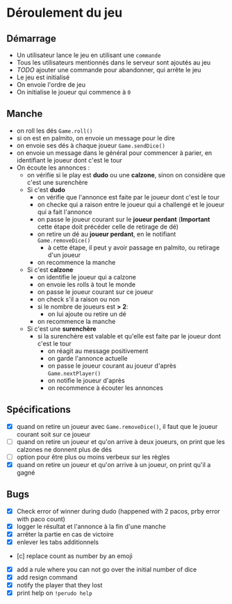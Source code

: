 # Déroulement du jeu

## Démarrage

- Un utilisateur lance le jeu en utilisant une `commande`
- Tous les utilisateurs mentionnés dans le serveur sont ajoutés au jeu
- *TODO* ajouter une commande pour abandonner, qui arrête le jeu
- Le jeu est initialisé
- On envoie l'ordre de jeu
- On initialise le joueur qui commence à `0`

## Manche

- on roll les dés `Game.roll()`
- si on est en palmito, on envoie un message pour le dire
- on envoie ses dés à chaque joueur  `Game.sendDice()`
- on envoie un message dans le général pour commencer à parier, en identifiant 
  le joueur dont c'est le tour
- On écoute les annonces :
  - on vérifie si le play est **dudo** ou une **calzone**, sinon on considère que 
    c'est une surenchère
  - Si c'est **dudo**
    - on vérifie que l'annonce est faite par le joueur dont c'est le tour
    - on checke qui a raison entre le joueur qui a challengé et le joueur qui a 
        fait l'annonce
    - on passe le joueur courant sur le **joueur perdant** (**Important** cette étape doit précéder 
        celle de retirage de dé)
    - on retire un dé au **joueur perdant**, en le notifiant `Game.removeDice()`
      - à cette étape, il peut y avoir passage en palmito, ou retirage d'un joueur
    - on recommence la manche
  - Si c'est **calzone**
    - on identifie le joueur qui a calzone
    - on envoie les rolls à tout le monde
    - on passe le joueur courant sur ce joueur
    - on check s'il a raison ou non
    - si le nombre de joueurs est **> 2**:
      - on lui ajoute ou retire un dé
    - on recommence la manche
  - Si c'est une **surenchère**
    - si la surenchère est valable et qu'elle est faite par le joueur dont c'est le tour 
      - on réagit au message positivement
      - on garde l'annonce actuelle
      - on passe le joueur courant au joueur d'après `Game.nextPlayer()`
      - on notifie le joueur d'après
      - on recommence à écouter les annonces

## Spécifications

- [x] quand on retire un joueur avec `Game.removeDice()`, il faut que le joueur 
  courant soit sur ce joueur
- [ ] quand on retire un joueur et qu'on arrive à deux joueurs, on print que les 
  calzones ne donnent plus de dés
- [ ] option pour être plus ou moins verbeux sur les règles
- [x] quand on retire un joueur et qu'on arrive à un joueur, on print qu'il a gagné

## Bugs

- [x] Check error of winner during dudo (happened with 2 pacos, prby error with paco count)
- [x] logger le résultat et l'annonce à la fin d'une manche
- [x] arrêter la partie en cas de victoire
- [x] enlever les tabs additionnels
- [c] replace count as number by an emoji
- [x] add a rule where you can not go over the initial number of dice
- [x] add resign command
- [x] notify the player that they lost
- [x] print help on `!perudo help`